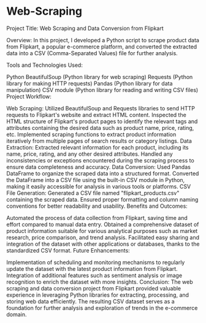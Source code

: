 # Web-Scraping
Project Title: Web Scraping and Data Conversion from Flipkart

Overview:
In this project, I developed a Python script to scrape product data from Flipkart, a popular e-commerce platform, and converted the extracted data into a CSV (Comma-Separated Values) file for further analysis.

Tools and Technologies Used:

Python
BeautifulSoup (Python library for web scraping)
Requests (Python library for making HTTP requests)
Pandas (Python library for data manipulation)
CSV module (Python library for reading and writing CSV files)
Project Workflow:

Web Scraping:
Utilized BeautifulSoup and Requests libraries to send HTTP requests to Flipkart's website and extract HTML content.
Inspected the HTML structure of Flipkart's product pages to identify the relevant tags and attributes containing the desired data such as product name, price, rating, etc.
Implemented scraping functions to extract product information iteratively from multiple pages of search results or category listings.
Data Extraction:
Extracted relevant information for each product, including its name, price, rating, and any other desired attributes.
Handled any inconsistencies or exceptions encountered during the scraping process to ensure data completeness and accuracy.
Data Conversion:
Used Pandas DataFrame to organize the scraped data into a structured format.
Converted the DataFrame into a CSV file using the built-in CSV module in Python, making it easily accessible for analysis in various tools or platforms.
CSV File Generation:
Generated a CSV file named "flipkart_products.csv" containing the scraped data.
Ensured proper formatting and column naming conventions for better readability and usability.
Benefits and Outcomes:

Automated the process of data collection from Flipkart, saving time and effort compared to manual data entry.
Obtained a comprehensive dataset of product information suitable for various analytical purposes such as market research, price comparison, and trend analysis.
Facilitated easy sharing and integration of the dataset with other applications or databases, thanks to the standardized CSV format.
Future Enhancements:

Implementation of scheduling and monitoring mechanisms to regularly update the dataset with the latest product information from Flipkart.
Integration of additional features such as sentiment analysis or image recognition to enrich the dataset with more insights.
Conclusion:
The web scraping and data conversion project from Flipkart provided valuable experience in leveraging Python libraries for extracting, processing, and storing web data efficiently. The resulting CSV dataset serves as a foundation for further analysis and exploration of trends in the e-commerce domain.

